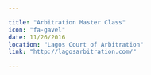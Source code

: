 ```yaml
---

title: "Arbitration Master Class"
icon: "fa-gavel"
date: 11/26/2016
location: "Lagos Court of Arbitration"
link: "http://lagosarbitration.com/"

---
```

